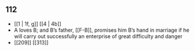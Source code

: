 ## 112
- [[1 | 1f, g]] [[4 | 4b]] 
- A loves B; and B’s father, [[F-B]], promises him B’s hand in marriage if he will carry out successfully an enterprise of great difficulty and danger
- [[209]] [[313]] 

